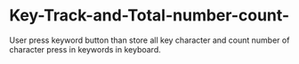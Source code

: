 # Key-Track-and-Total-number-count-
User press keyword button than store all key character and count number of character press in keywords in keyboard. 

